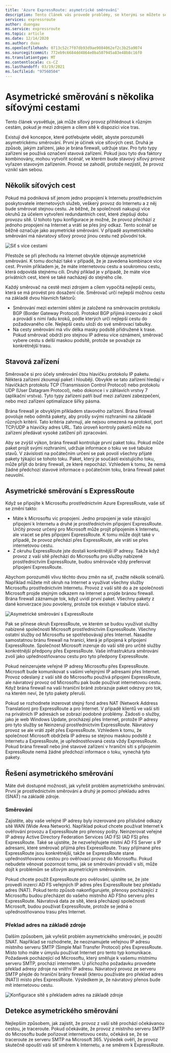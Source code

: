 ```yaml
---
title: 'Azure ExpressRoute: asymetrické směrování'
description: Tento článek vás provede problémy, se kterými se můžete setkat s asymetrickým směrováním v síti s více odkazy na cíl.
services: expressroute
author: duongau
ms.service: expressroute
ms.topic: article
ms.date: 12/14/2020
ms.author: duau
ms.openlocfilehash: 0713c52c7f07db93d9ae9084062ef2c3b25a9074
ms.sourcegitcommit: 772eb9c6684dd4864e0ba507945a83e48b8c16f0
ms.translationtype: MT
ms.contentlocale: cs-CZ
ms.lasthandoff: 03/19/2021
ms.locfileid: "97560504"
---
```

# <a name="asymmetric-routing-with-multiple-network-paths"></a>Asymetrické směrování s několika síťovými cestami
Tento článek vysvětluje, jak může síťový provoz přihlédnout k různým cestám, pokud je mezi zdrojem a cílem sítě k dispozici více tras.

Existují dvě koncepce, které potřebujete vědět, abyste porozuměli asymetrickému směrování. První je účinek více síťových cest. Druhá je způsob, jakým zařízení, jako je brána firewall, udržuje stav. Pro tyto typy zařízení se používá označení stavová zařízení. Pokud jsou tyto dva faktory kombinovány, mohou vytvořit scénář, ve kterém bude stavový síťový provoz vyřazen stavovým zařízením.  Provoz se zahodil, protože nezjistil, že provoz vznikl sám sebou.

## <a name="multiple-network-paths"></a>Několik síťových cest
Pokud má podniková síť jenom jedno propojení k Internetu prostřednictvím poskytovatele internetových služeb, veškerý provoz do Internetu a z něj bude směrovat stejnou cestu. Je běžné, že společnosti nakupují více okruhů za účelem vytvoření redundantních cest, které zlepšují dobu provozu sítě. U tohoto typu konfigurace je možné, že provoz přechází z jednoho propojení na Internet a vrátí se přes jiný odkaz. Tento scénář se běžně označuje jako asymetrické směrování. V případě asymetrického směrování má návratový síťový provoz jinou cestu než původní tok.

![Síť s více cestami](./media/expressroute-asymmetric-routing/AsymmetricRouting3.png)

Přestože se při přechodu na Internet obvykle objevuje asymetrické směrování. K tomu dochází také v případě, že je zavedena kombinace více cest. Prvním příkladem je, že máte internetovou cestu a soukromou cestu, která odpovídá stejnému cíli. Druhý příklad je v případě, že máte více privátních cest, které se také nacházejí do stejného cíle.

Každý směrovač na cestě mezi zdrojem a cílem vypočítá nejlepší cestu, která se má provést pro dosažení cíle. Směrovač určí nejlepší možnou cestu na základě dvou hlavních faktorů:

* Směrování mezi externími sítěmi je založené na směrovacím protokolu BGP (Border Gateway Protocol). Protokol BGP přijímá inzerování z okolí a provádí s nimi řadu kroků, podle kterých určí nejlepší cestu do požadovaného cíle. Nejlepší cestu uloží do své směrovací tabulky.
* Na cesty směrování má vliv délka masky podsítě přidružené k trase. Pokud směrovač obdrží pro stejnou IP adresu více oznámení, směrovač vybere cestu s delší maskou podsítě, protože se považuje za konkrétnější trasu.

## <a name="stateful-devices"></a>Stavová zařízení
Směrovače si pro účely směrování čtou hlavičku protokolu IP paketu. Některá zařízení zkoumají paket i hlouběji. Obvykle se tato zařízení hledají v hlavičkách protokolu TCP (Transmission Control Protocol) nebo protokolu UDP (User Datagram Protocol), nebo dokonce i v záhlavích vrstvy 7 (aplikační vrstva). Tyto typy zařízení patří buď mezi zařízení zabezpečení, nebo mezi zařízení optimalizace šířky pásma. 

Brána firewall je obvyklým příkladem stavového zařízení. Brána firewall povoluje nebo odmítá pakety, aby prošly svými rozhraními na základě různých kritérií. Tato kritéria zahrnují, ale nejsou omezená na protokol, port TCP/UDP a hlavičky adres URL. Tato úroveň kontroly paketů může na zařízení předávat vysoké zatížení při zpracování. 

Aby se zvýšil výkon, brána firewall kontroluje první paket toku. Pokud může paket projít svými rozhraními, udržuje informace o toku ve své tabulce stavů. V závislosti na počátečním určení se pak povolí všechny přijaté pakety týkající se tohoto toku. Paket, který je součástí existujícího toku, může přijít do brány firewall, ze které nepochází. Vzhledem k tomu, že nemá žádné předchozí stavové informace o počátečním toku, brána firewall paket neuvolní.

## <a name="asymmetric-routing-with-expressroute"></a>Asymetrické směrování s ExpressRoute
Když se připojíte k Microsoftu prostřednictvím Azure ExpressRoute, vaše síť se změní takto:

* Máte k Microsoftu víc propojení. Jedno propojení je vaše stávající připojení k Internetu a druhé je prostřednictvím připojení ExpressRoute. Určitý provoz určený pro Microsoft může projít připojením k Internetu, ale vracet se přes připojení ExpressRoute. K tomu může dojít také v případě, že provoz přechází přes ExpressRoute, ale vrátí se přes internetovou cestu.
* Z okruhu ExpressRoute jste dostali konkrétnější IP adresy. Takže když provoz z vaší sítě přechází do Microsoftu pro služby nabízené prostřednictvím ExpressRoute, budou směrovače vždy preferovat připojení ExpressRoute.

Abychom porozuměli vlivu těchto dvou změn na síť, zvažte několik scénářů. Například můžete mít okruh na Internet a využívat všechny služby Microsoftu prostřednictvím Internetu. Provoz z vaší sítě do a ze společnosti Microsoft projde stejným odkazem na Internet a projde bránou firewall. Brána firewall záznamuje tok, když uvidí první paket. Všechny pakety z dané konverzace jsou povoleny, protože tok existuje v tabulce stavů.

![Asymetrické směrování s ExpressRoute](./media/expressroute-asymmetric-routing/AsymmetricRouting1.png)

Pak se přinese okruh ExpressRoute, ve kterém se budou využívat služby nabízené společností Microsoft prostřednictvím ExpressRoute. Všechny ostatní služby od Microsoftu se spotřebovávají přes Internet. Nasadíte samostatnou bránu firewall na hranici, která je připojená k připojení ExpressRoute. Společnost Microsoft inzeruje do vaší sítě pro určité služby konkrétnější předpony přes ExpressRoute. Vaše infrastruktura směrování zvolí jako upřednostňovanou cestu pro tyto předpony ExpressRoute. 

Pokud neinzerujete veřejné IP adresy Microsoftu přes ExpressRoute. Microsoft bude komunikovat s vašimi veřejnými IP adresami přes Internet. Provoz odeslaný z vaší sítě do Microsoftu používá připojení ExpressRoute, ale návratový provoz od Microsoftu pak bude používat internetovou cestu. Když brána firewall na vaší hraniční bráně zobrazuje paket odezvy pro tok, na kterém neví, že tyto pakety přeruší.

Pokud se rozhodnete inzerovat stejný fond adres NAT (Network Address Translation) pro ExpressRoute a pro Internet. V případě klientů ve vaší síti na privátních IP adresách se zobrazí podobné problémy. Žádosti o služby, jako je web Windows Update, procházejí přes Internet, protože IP adresy pro tyto služby se Neinzerují prostřednictvím ExpressRoute. Návratový provoz se ale vrátí zpět přes ExpressRoute. Vzhledem k tomu, že společnost Microsoft obdržela IP adresu se stejnou maskou podsítě z Internetu a ExpressRoute, je upřednostňovaná cesta vždy ExpressRoute. Pokud brána firewall nebo jiné stavové zařízení v hraniční síti s připojením ExpressRoute nemá žádné předchozí informace o toku, vynechá tyto pakety.

## <a name="asymmetric-routing-solutions"></a>Řešení asymetrického směrování
Máte dvě dostupné možnosti, jak vyřešit problém asymetrického směrování. První je prostřednictvím směrování a druhý je pomocí překladu adres (SNAT) na základě zdroje.

### <a name="routing"></a>Směrování
Zajistěte, aby vaše veřejné IP adresy byly inzerované pro příslušné odkazy sítě WAN (Wide Area Network). Například pokud chcete používat Internet k ověřování provozu a ExpressRoute pro přenosy pošty. Neinzerovat veřejné IP adresy Active Directory Federation Services (AD FS) (AD FS) přes ExpressRoute. Také se ujistěte, že nezveřejňujete místní AD FS Server s IP adresami, které směrovač přijímá přes ExpressRoute. Trasy přijímané přes ExpressRoute jsou konkrétnější, takže se ExpressRoute stane upřednostňovanou cestou pro ověřovací provoz do Microsoftu. Pokud nebudete věnovat pozornost tomu, jak se směrování provádí v síti, může dojít k problémům se síťovým asymetrickým směrováním.

Pokud chcete použít ExpressRoute pro ověřování, ujistěte se, že jste provedli inzerci AD FS veřejných IP adres přes ExpressRoute bez překladu adres (NAT). Pokud tento způsob nakonfigurujete, přenosy pocházející z Microsoftu budou přecházet do vašeho místního AD FSho serveru přes ExpressRoute. Návratová data ze sítě, která přecházejí společnosti Microsoft, budou používat ExpressRoute, protože se jedná o upřednostňovanou trasu přes Internet.

### <a name="source-based-nat"></a>Překlad adres na základě zdroje
Dalším způsobem, jak vyřešit problém asymetrického směrování, je použití SNAT. Například se rozhodnete, že neoznamujete veřejnou IP adresu místního serveru SMTP (Simple Mail Transfer Protocol) přes ExpressRoute. Místo toho máte v úmyslu používat Internet pro tento typ komunikace. Požadavek pocházející od Microsoftu, který směřuje k vašemu místnímu serveru SMTP, prochází internetem. U příchozího požadavku provedete překlad adresy zdroje na vnitřní IP adresu. Návratový provoz ze serveru SMTP přejde do hraniční brány firewall (kterou používáte pro překlad adres (NAT)) místo přes ExpressRoute. Výsledkem je, že návratový přenos bude mít internetovou cestu.

![Konfigurace sítě s překladem adres na základě zdroje](./media/expressroute-asymmetric-routing/AsymmetricRouting2.png)

## <a name="asymmetric-routing-detection"></a>Detekce asymetrického směrování
Nejlepším způsobem, jak zajistit, že provoz z vaší sítě prochází očekávanou cestou, je traceroute. Pokud očekáváte, že provoz z místního serveru SMTP do Microsoftu bude pořizovat internetovou cestu, očekává se, že se traceroute ze serveru SMTP na Microsoft 365. Výsledek ověří, že provoz skutečně opouští vaši síť směrem k Internetu, a ne směrem k ExpressRoute.

